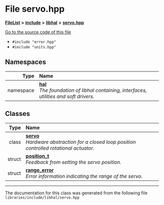 

# File servo.hpp



[**FileList**](files.md) **>** [**include**](dir_cba0faac6e93618a6e2539705915bd70.md) **>** [**libhal**](dir_c21661262b37aa135a14febc024e67d7.md) **>** [**servo.hpp**](servo_8hpp.md)

[Go to the source code of this file](servo_8hpp_source.md)



* `#include "error.hpp"`
* `#include "units.hpp"`













## Namespaces

| Type | Name |
| ---: | :--- |
| namespace | [**hal**](namespacehal.md) <br>_The foundation of libhal containing, interfaces, utilities and soft drivers._  |


## Classes

| Type | Name |
| ---: | :--- |
| class | [**servo**](classhal_1_1servo.md) <br>_Hardware abstraction for a closed loop position controlled rotational actuator._  |
| struct | [**position\_t**](structhal_1_1servo_1_1position__t.md) <br>_Feedback from setting the servo position._  |
| struct | [**range\_error**](structhal_1_1servo_1_1range__error.md) <br>_Error information indicating the range of the servo._  |



















































------------------------------
The documentation for this class was generated from the following file `libraries/include/libhal/servo.hpp`

